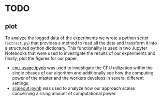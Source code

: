 # TODO
 
## plot
To analyze the logged data of the experiments we wrote a python script (`extract.py`)
that provides a method to read all the data and transform it into a structured python dictionary.
This functionality is used in two Jupyter Notebooks that were used to investigate the results of our experiments
and finally, plot the figures for our paper.
 
- [cpu-usage.ipynb](./plot/cpu-usage.ipynb) was used to investigate the CPU utilization within the single phases of our 
algorithm and additionally see how the computing power of the master and the workers develops in several different settings. 
- [scaleout.ipynb](./plot/scaleout.ipynb) was used to analyze how our approach scales concerning a rising amount of computational power.  
